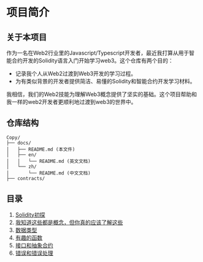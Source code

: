 # 项目简介
## 关于本项目

作为一名在Web2行业里的Javascript/Typescript开发者，最近我打算从用于智能合约开发的Solidity语言入门开始学习web3。这个仓库有两个目的：

* 记录我个人从Web2过渡到Web3开发的学习过程。
* 为有类似背景的开发者提供简洁、易懂的Solidity和智能合约开发学习材料。

我相信，我们的Web2技能为理解Web3概念提供了坚实的基础。这个项目帮助和我一样的web2开发者更顺利地过渡到web3的世界中。

## 仓库结构
```
Copy/
├── docs/
│   ├── README.md (本文件)
│   ├── en/
│   │   └── README.md (英文文档)
│   └── zh/
│       └── README.md (中文文档)
├── contracts/
```

## 目录

1. [Solidity初探](./1-HelloSolidity/README.md)
2. [我知道这些都是概念，但你真的应该了解这些](./2-I-know-but-u-should-know-this/README.md)
3. [数据类型](./3-data-types/README.md)
4. [有趣的函数](./4-fun-fun-function/README.md)
5. [接口和抽象合约](./5-interfaces-and-abstract-contracts/README.md)
6. [错误和错误处理](./6-errors-and-error-handling/README.md)
```